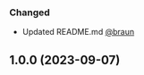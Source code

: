 ### Changed
- Updated README.md [@braun](https://github.com/richardbenedikt)


## 1.0.0 (2023-09-07)